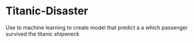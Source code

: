 # Titanic-Disaster
Use to machine learning to create model that predict a a which passenger survived the titanic shipwreck
